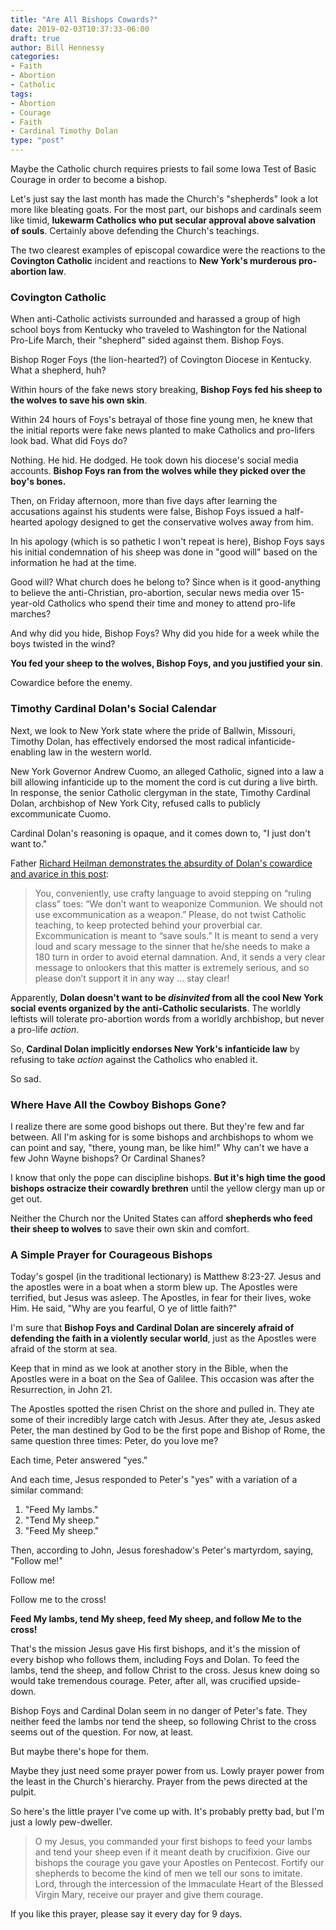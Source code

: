 ```yaml
---
title: "Are All Bishops Cowards?"
date: 2019-02-03T10:37:33-06:00
draft: true
author: Bill Hennessy
categories: 
- Faith
- Abortion
- Catholic
tags:
- Abortion
- Courage
- Faith
- Cardinal Timothy Dolan
type: "post"
---
```


Maybe the Catholic church requires priests to fail some Iowa Test of Basic Courage in order to become a bishop. 

Let's just say the last month has made the Church's  "shepherds" look a lot more like bleating goats. For the most part, our bishops and cardinals seem like timid, **lukewarm Catholics who put secular approval above salvation of souls**. Certainly above defending the Church's teachings. 

The two clearest examples of episcopal cowardice were the reactions to the **Covington Catholic** incident and reactions to **New York's murderous pro-abortion law**. 

### Covington Catholic

When anti-Catholic activists surrounded and harassed a group of high school boys from Kentucky who traveled to Washington for the National Pro-Life March, their "shepherd" sided against them. Bishop Foys. 

Bishop Roger Foys (the lion-hearted?) of Covington Diocese in Kentucky. What a shepherd, huh? 

Within hours of the fake news story breaking, **Bishop Foys fed his sheep to the wolves to save his own skin**. 

Within 24 hours of Foys's betrayal of those fine young men, he knew that the initial reports were fake news planted to make Catholics and pro-lifers look bad. What did Foys do?

Nothing. He hid. He dodged. He took down his diocese's social media accounts. **Bishop Foys ran from the wolves while they picked over the boy's bones.** 

Then, on Friday afternoon, more than five days after learning the accusations against his students were false, Bishop Foys issued a half-hearted apology designed to get the conservative wolves away from him. 

In his apology (which is so pathetic I won't repeat is here), Bishop Foys says his initial condemnation of his sheep was done in "good will" based on the information he had at the time. 

Good will? What church does he belong to? Since when is it good-anything to believe the anti-Christian, pro-abortion, secular news media over 15-year-old Catholics who spend their time and money to attend pro-life marches? 

And why did you hide, Bishop Foys? Why did you hide for a week while the boys twisted in the wind? 

**You fed your sheep to the wolves, Bishop Foys, and you justified your sin**. 

Cowardice before the enemy.  

### Timothy Cardinal Dolan's Social Calendar

Next, we look to New York state where the pride of Ballwin, Missouri, Timothy Dolan, has effectively endorsed the most radical infanticide-enabling law in the western world. 

New York Governor Andrew Cuomo, an alleged Catholic, signed into a law a bill allowing infanticide up to the moment the cord is cut during a live birth. In response, the senior Catholic clergyman in the state, Timothy Cardinal Dolan, archbishop of New York City, refused calls to publicly excommunicate Cuomo.

Cardinal Dolan's reasoning is opaque, and it comes down to, "I just don't want to." 

Father [Richard Heilman demonstrates the absurdity of Dolan's cowardice and avarice in this post](https://www.romancatholicman.com/bishops-no-more-crouching-behind-your-cars-while-lives-are-lost/):

> You, conveniently, use crafty language to avoid stepping on “ruling class” toes: “We don’t want to weaponize Communion. We should not use excommunication as a weapon.” Please, do not twist Catholic teaching, to keep protected behind your proverbial car. Excommunication is meant to “save souls.” It is meant to send a very loud and scary message to the sinner that he/she needs to make a 180 turn in order to avoid eternal damnation. And, it sends a very clear message to onlookers that this matter is extremely serious, and so please don’t support it in any way … stay clear!


Apparently, **Dolan doesn't want to be *disinvited* from all the cool New York social events organized by the anti-Catholic secularists**. The worldly leftists will tolerate pro-abortion words from a worldly archbishop, but never a pro-life *action*. 

So, **Cardinal Dolan implicitly endorses New York's infanticide law** by refusing to take *action* against the Catholics who enabled it. 

So sad. 

### Where Have All the Cowboy Bishops Gone?

I realize there are some good bishops out there. But they're few and far between. All I'm asking for is some bishops and archbishops to whom we can point and say, "there, young man, be like him!" Why can't we have a few John Wayne bishops? Or Cardinal Shanes?

I know that only the pope can discipline bishops. **But it's high time the good bishops ostracize their cowardly brethren** until the yellow clergy man up or get out. 

Neither the Church nor the United States can afford **shepherds who feed their sheep to wolves** to save their own skin and comfort.

### A Simple Prayer for Courageous Bishops

Today's gospel (in the traditional lectionary) is Matthew 8:23-27. Jesus and the apostles were in a boat when a storm blew up. The Apostles were terrified, but Jesus was asleep. The Apostles, in fear for their lives, woke Him. He said, "Why are you fearful, O ye of little faith?"

I'm sure that **Bishop Foys and Cardinal Dolan are sincerely afraid of defending the faith in a violently secular world**, just as the Apostles were afraid of the storm at sea. 

Keep that in mind as we look at another story in the Bible, when the Apostles were in a boat on the Sea of Galilee. This occasion was after the Resurrection, in John 21.

The Apostles spotted the risen Christ on the shore and pulled in. They ate some of their incredibly large catch with Jesus. After they ate, Jesus asked Peter, the man destined by God to be the first pope and Bishop of Rome, the same question three times: Peter, do you love me?

Each time, Peter answered "yes." 

And each time, Jesus responded to Peter's "yes" with a variation of a similar command:

1. "Feed My lambs."
2. "Tend My sheep."
3. "Feed My sheep." 

Then, according to John, Jesus foreshadow's Peter's martyrdom, saying, "Follow me!"

Follow me! 

Follow me to the cross!

**Feed My lambs, tend My sheep, feed My sheep, and follow Me to the cross!**

That's the mission Jesus gave His first bishops, and it's the mission of every bishop who follows them, including Foys and Dolan. To feed the lambs, tend the sheep, and follow Christ to the cross. Jesus knew doing so would take tremendous courage. Peter, after all, was crucified upside-down.

Bishop Foys and Cardinal Dolan seem in no danger of Peter's fate. They neither feed the lambs nor tend the sheep, so following Christ to the cross seems out of the question. For now, at least.

But maybe there's hope for them. 

Maybe they just need some prayer power from us. Lowly prayer power from the least in the Church's hierarchy. Prayer from the pews directed at the pulpit. 

So here's the little prayer I've come up with. It's probably pretty bad, but I'm just a lowly pew-dweller.  

> O my Jesus, you commanded your first bishops to feed your lambs and tend your sheep even if it meant death by crucifixion.  Give our bishops the courage you gave your Apostles on Pentecost. Fortify our shepherds to become the kind of men we tell our sons to imitate. Lord, through the intercession of the Immaculate Heart of the Blessed Virgin Mary, receive our prayer and give them courage. 

If you like this prayer, please say it every day for 9 days.








